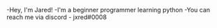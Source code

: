 -Hey, I'm Jared!
-I'm a beginner programmer learning python
-You can reach me via discord - jxred#0008
